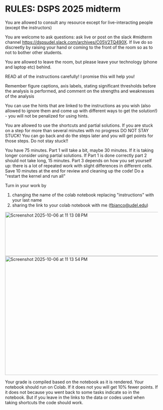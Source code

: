 # RULES: DSPS 2025 midterm

You are allowed to consult any resource except for live-interacting people (except the instructors)

You are welcome to ask questions: ask live or post on the slack #midterm channel https://dspsudel.slack.com/archives/C05V2TQ490X. If live do so discreetly by raising your hand or coming to the front of the room so as to not to bother other students.

You are allowed to leave the room, but please leave your technology (phone and laptop etc) behind.

READ all of the instructions carefully! I promise this will help you!

Remember figure captions, axis labels, stating significant thresholds before the analysis is performed, and comment on the strengths and weaknesses of the analysis

You can use the hints that are linked to the instructions as you wish (also allowed to ignore them and come up with different ways to get the solution!) - you will not be penalized for using hints. 

You are allowed to use the shortcuts and partial solutions. If you are stuck on a step for more than several minutes with no progress DO NOT STAY STUCK! You can go back and do the steps later and you will get points for those steps. Do not stay stuck!!

You have 75 minutes. Part 1 will take a bit, maybe 30 minutes. If it is taking longer consider using partial solutions. If Part 1 is done correctly part 2 should not take long, 15 minutes. Part 3 depends on how you set yourself up: there is a lot of repeated work with slight differences in different cells. Save 10 minutes at the end for review and cleaning up the code! Do a "restart the kernel and run all"

Turn in your work by 
1) changing the name of the colab notebook replacing "instructions" with your last name
2) sharing the link to your colab notebook with me (fbianco@udel.edu)
<img width="778" height="145" alt="Screenshot 2025-10-06 at 11 13 08 PM" src="https://github.com/user-attachments/assets/118f63e2-4a47-45e6-adcf-b28d932d5f78" />
<img width="566" height="392" alt="Screenshot 2025-10-06 at 11 13 54 PM" src="https://github.com/user-attachments/assets/c9c68694-9378-4d8e-bb40-f5bd88ae9082" />

Your grade is compiled based on the notebook as it is rendered. Your notebook should run on Colab. If it does not you will get 10% fewer points. If it does not because you went back to some tasks indicate so in the notebook. But if you leave in the links to the data or codes used when taking shortcuts the code should work.


